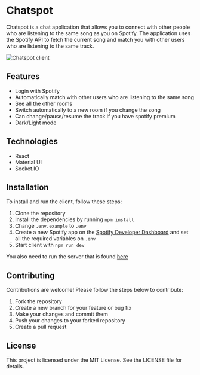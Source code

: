# Chatspot

Chatspot is a chat application that allows you to connect with other people who are listening to the same song as you on Spotify. The application uses the Spotify API to fetch the current song and match you with other users who are listening to the same track.

![Chatspot client](https://i.imgur.com/dmw1uyf.png)

## Features

- Login with Spotify
- Automatically match with other users who are listening to the same song
- See all the other rooms
- Switch automatically to a new room if you change the song
- Can change/pause/resume the track if you have spotify premium
- Dark/Light mode

## Technologies

- React
- Material UI
- Socket.IO

## Installation

To install and run the client, follow these steps:

1. Clone the repository
2. Install the dependencies by running `npm install`
3. Change `.env.example` to `.env`
3. Create a new Spotify app on the [Spotify Developer Dashboard](https://developer.spotify.com/dashboard/applications) and set all the required variables on `.env`
4. Start client with `npm run dev`

You also need to run the server that is found [here](https://github.com/NahuelDev/chatspot-server)

## Contributing

Contributions are welcome! Please follow the steps below to contribute:

1. Fork the repository
2. Create a new branch for your feature or bug fix
3. Make your changes and commit them
4. Push your changes to your forked repository
5. Create a pull request

## License

This project is licensed under the MIT License. See the LICENSE file for details.
